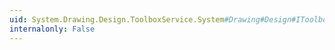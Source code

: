 ```yaml
---
uid: System.Drawing.Design.ToolboxService.System#Drawing#Design#IToolboxService#AddCreator(System.Drawing.Design.ToolboxItemCreatorCallback,System.String,System.ComponentModel.Design.IDesignerHost)
internalonly: False
---
```

